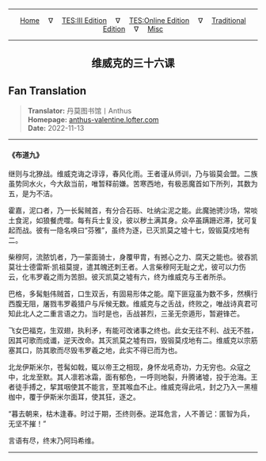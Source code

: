 
---

<!-- Jekyll Page Links -->

<center>
<a href="../../../../../../index.html">Home</a>
&emsp;&nabla;&emsp;
<a href="../../../../../index-tes3.html">TES:III Edition</a>
&emsp;&nabla;&emsp;
<a href="../../../../../index-teso.html">TES:Online Edition</a>
&emsp;&nabla;&emsp;
<a href="../../../../../index-traditional.html">Traditional Edition</a>
&emsp;&nabla;&emsp;
<a href="../../../../../index-misc.html">Misc</a>
</center>

<!-- Markdown Body Below: -->

---

<center>
<h2><span style="font-family:SimSun">维威克的三十六课</span></h2>
</center>

## Fan Translation

> __Translator:__ 丹莫图书馆丨Anthus\
> __Homepage:__ [anthus-valentine.lofter.com][1]\
> __Date:__ 2022-11-13

[1]: https://anthus-valentine.lofter.com/post/3153c072_2b749350c

---

#### 《布道九》

继则与北獠战。维威克诲之谆谆，春风化雨。王者谨从师训，乃与锻莫会盟。二族虽势同水火，今大敌当前，唯暂释前嫌。苦寒西地，有极恶魔首如下所列，其数为五，是为不洁。

霍嘉，泥口者，乃一长髯贼首，有分合石砾、吐纳尘泥之能。此魔驰骋沙场，常啖土食泥，如狼餐虎噬。每有兵士复没，彼以秽土满其身。众卒虽蹒跚迟滞，犹可复起而战。彼有一隐名唤曰“芬雅”，虽终为逐，已灭凯莫之墟十七，毁锻莫戍地有二。

柴穆阿，流脓饥者，乃一蒙面骑士，身覆甲胄，有撼心之力、腐天之能也。彼吞凯莫壮士德雷斯·凯祖莫提，遣其魄还刺王者。人言柴穆阿无耻之尤，彼可以力伤云，化韦罗羲之雨为苦胆。彼灭凯莫之墟有六，终为维威克与王者所杀。

巴格，多髯魁伟贼首，口生双舌，有固易形体之能。麾下匪寇虽为数不多，然横行西腹无阻，屠戮韦罗羲猎户与斥候无数。维威克与之舌战，终败之，唯战诗真君可知此北人之二重言语之力。当时是也，舌战甚烈，三圣无奈遁形，暂避锋芒。

飞女巴福克，生双翅，执利矛，有能可改诸事之终也。此女无往不利、战无不胜，因其可歌而成谶，逆天改命。其灭凯莫之墟有四，毁锻莫戍地有二。维威克以宗筋塞其口，防其歌而尽毁韦罗羲之地，此实不得已而为也。

北龙伊斯米尔，苍髯如戟，辄以帝王之相现，身怀龙吼奇功，力无穷也。众寇之中，北龙至默。其人凛若冰霜，面有郁色，一呼则地裂，升腾诸墟，投于沧海。王者徒手搏之，挈其咽使其不能言，至其喉血不止。维威克得此吼，封之乃入一黑檀枷中，覆于伊斯米尔面耳，使其狂，逐之。

“暮去朝来，枯木逢春。时过于期，丕终则泰。逆耳危言，人不善记：匿智为兵，无坚不摧！”

言语有尽，终末乃阿玛希维。

---
